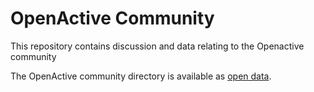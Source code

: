 # OpenActive Community
This repository contains discussion and data relating to the Openactive community

The OpenActive community directory is available as [open data](https://www.openactive.io/community/community.json).
